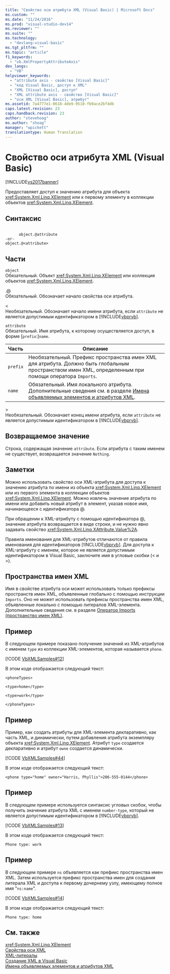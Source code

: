 ```yaml
---
title: "Свойство оси атрибута XML (Visual Basic) | Microsoft Docs"
ms.custom: ""
ms.date: "11/24/2016"
ms.prod: "visual-studio-dev14"
ms.reviewer: ""
ms.suite: ""
ms.technology: 
  - "devlang-visual-basic"
ms.tgt_pltfrm: ""
ms.topic: "article"
f1_keywords: 
  - "vb.XmlPropertyAttributeAxis"
dev_langs: 
  - "VB"
helpviewer_keywords: 
  - "attribute axis - свойство [Visual Basic]"
  - "код Visual Basic, доступ к XML"
  - "XML [Visual Basic], доступ"
  - "XML attribute axis - свойство [Visual Basic]"
  - "оси XML [Visual Basic], атрибут"
ms.assetid: 7a4777e1-0618-4de9-9510-fb9ace2bf4db
caps.latest.revision: 23
caps.handback.revision: 23
author: "stevehoag"
ms.author: "shoag"
manager: "wpickett"
translationtype: Human Translation
---
```

# Свойство оси атрибута XML (Visual Basic)
[!INCLUDE[vs2017banner](../../../csharp/includes/vs2017banner.md)]

Предоставляет доступ к значению атрибута для объекта <xref:System.Xml.Linq.XElement> или к первому элементу в коллекции объектов <xref:System.Xml.Linq.XElement>.  
  
## Синтаксис  
  
```  
  
      object.@attribute  
-or-  
object.@<attribute>  
```  
  
## Части  
 `object`  
 Обязательный.  Объект <xref:System.Xml.Linq.XElement> или коллекция объектов <xref:System.Xml.Linq.XElement>.  
  
 .@  
 Обязательный.  Обозначает начало свойства оси атрибута.  
  
 \<  
 Необязательный.  Обозначает начало имени атрибута, если `attribute` не является допустимым идентификатором в [!INCLUDE[vbprvb](../../../csharp/programming-guide/concepts/linq/includes/vbprvb_md.md)].  
  
 `attribute`  
 Обязательный.  Имя атрибута, к которому осуществляется доступ, в форме \[`prefix`:\]`name`.  
  
|Часть|Описание|  
|-----------|--------------|  
|`prefix`|Необязательный.  Префикс пространства имен XML для атрибута.  Должно быть глобальным пространством имен XML, определенным при помощи оператора `Imports`.|  
|`name`|Обязательный.  Имя локального атрибута.  Дополнительные сведения см. в разделе [Имена объявляемых элементов и атрибутов XML](../../../visual-basic/programming-guide/language-features/xml/names-of-declared-xml-elements-and-attributes.md).|  
  
 \>  
 Необязательный.  Обозначает конец имени атрибута, если `attribute` не является допустимым идентификатором в [!INCLUDE[vbprvb](../../../csharp/programming-guide/concepts/linq/includes/vbprvb_md.md)].  
  
## Возвращаемое значение  
 Строка, содержащая значение `attribute`.  Если атрибута с таким именем не существует, возвращается значение `Nothing`.  
  
## Заметки  
 Можно использовать свойство оси XML\-атрибута для доступа к значению атрибута по имени из объекта <xref:System.Xml.Linq.XElement> или из первого элемента в коллекции объектов <xref:System.Xml.Linq.XElement>.  Можно извлечь значение атрибута по имени или добавить новый атрибут в элемент, указав новое имя, начинающееся с идентификатора @.  
  
 При обращении к XML\-атрибуту с помощью идентификатора @, значение атрибута возвращается в виде строки, и не нужно явно задавать свойство <xref:System.Xml.Linq.XAttribute.Value%2A>.  
  
 Правила именования для XML\-атрибутов отличаются от правила именования для идентификаторов [!INCLUDE[vbprvb](../../../csharp/programming-guide/concepts/linq/includes/vbprvb_md.md)]. Для доступа к XML\-атрибуту с именем, которое не является допустимым идентификатором в Visual Basic, заключите имя в угловые скобки \(\< и \>\).  
  
## Пространства имен XML  
 Имя в свойстве атрибута оси может использовать только префиксы пространств имен XML, объявленные глобально с помощью инструкции `Imports`.  Оно не может использовать префиксы пространства имен XML, объявленные локально с помощью литералов XML\-элемента.  Дополнительные сведения см. в разделе [Оператор Imports \(пространство имен XML\)](../../../visual-basic/language-reference/statements/imports-statement-xml-namespace.md).  
  
## Пример  
 В следующем примере показано получение значений из XML\-атрибутов с именем `type` из коллекции XML\-элементов, которая называется `phone`.  
  
 [!CODE [VbXMLSamples#12](../CodeSnippet/VS_Snippets_VBCSharp/VbXMLSamples#12)]  
  
 В этом коде отображается следующий текст:  
  
 `<phoneTypes>`  
  
 `<type>home</type>`  
  
 `<type>work</type>`  
  
 `</phoneTypes>`  
  
## Пример  
 Пример, как создать атрибуты для XML\-элемента декларативно, как часть XML, и динамически, путем добавления атрибута экземпляру объекта <xref:System.Xml.Linq.XElement>.  Атрибут `type` создается декларативно и атрибут `owne` создается динамически.  
  
 [!CODE [VbXMLSamples#44](../CodeSnippet/VS_Snippets_VBCSharp/VbXMLSamples#44)]  
  
 В этом коде отображается следующий текст:  
  
```  
<phone type="home" owner="Harris, Phyllis">206-555-0144</phone>  
```  
  
## Пример  
 В следующем примере используется синтаксис угловых скобок, чтобы получить значение атрибута XML с именем `number-type`, который не является допустимым идентификатором в [!INCLUDE[vbprvb](../../../csharp/programming-guide/concepts/linq/includes/vbprvb_md.md)].  
  
 [!CODE [VbXMLSamples#13](../CodeSnippet/VS_Snippets_VBCSharp/VbXMLSamples#13)]  
  
 В этом коде отображается следующий текст:  
  
 `Phone type: work`  
  
## Пример  
 В следующем примере `ns` объявляется как префикс пространства имен XML.  Затем используется префикс пространства имен для создания литерала XML и доступа к первому дочернему узлу, имеющему полное имя "`ns:name`".  
  
 [!CODE [VbXMLSamples#14](../CodeSnippet/VS_Snippets_VBCSharp/VbXMLSamples#14)]  
  
 В этом коде отображается следующий текст:  
  
 `Phone type: home`  
  
## См. также  
 <xref:System.Xml.Linq.XElement>   
 [Свойства оси XML](../../../visual-basic/language-reference/xml-axis/xml-axis-properties.md)   
 [XML\-литералы](../../../visual-basic/language-reference/xml-literals/index.md)   
 [Создание XML в Visual Basic](../../../visual-basic/programming-guide/language-features/xml/creating-xml.md)   
 [Имена объявляемых элементов и атрибутов XML](../../../visual-basic/programming-guide/language-features/xml/names-of-declared-xml-elements-and-attributes.md)